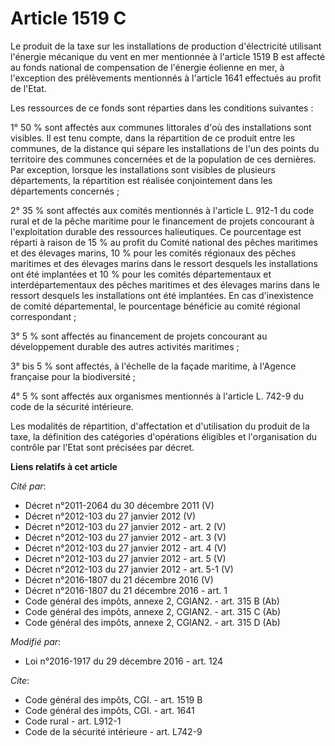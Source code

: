 # Article 1519 C

Le produit de la taxe sur les installations de production d'électricité utilisant l'énergie mécanique du vent en mer
mentionnée à l'article 1519 B est affecté au fonds national de compensation de l'énergie éolienne en mer, à l'exception des
prélèvements mentionnés à l'article 1641 effectués au profit de l'Etat. 

Les ressources de ce fonds sont réparties dans les conditions suivantes : 

1° 50 % sont affectés aux communes littorales d'où des installations sont visibles. Il est tenu compte, dans la répartition
de ce produit entre les communes, de la distance qui sépare les installations de l'un des points du territoire des communes
concernées et de la population de ces dernières. Par exception, lorsque les installations sont visibles de plusieurs
départements, la répartition est réalisée conjointement dans les départements concernés ; 

2° 35 % sont affectés aux comités mentionnés à l'article L. 912-1 du code rural et de la pêche maritime pour le financement
de projets concourant à l'exploitation durable des ressources halieutiques. Ce pourcentage est réparti à raison de 15 % au
profit du Comité national des pêches maritimes et des élevages marins, 10 % pour les comités régionaux des pêches maritimes
et des élevages marins dans le ressort desquels les installations ont été implantées et 10 % pour les comités départementaux
et interdépartementaux des pêches maritimes et des élevages marins dans le ressort desquels les installations ont été
implantées. En cas d'inexistence de comité départemental, le pourcentage bénéficie au comité régional correspondant ; 

3° 5 % sont affectés au financement de projets concourant au développement durable des autres activités maritimes ; 

3° bis 5 % sont affectés, à l'échelle de la façade maritime, à l'Agence française pour la biodiversité ;

4° 5 % sont affectés aux organismes mentionnés à l'article L. 742-9 du code de la sécurité intérieure. 

Les modalités de répartition, d'affectation et d'utilisation du produit de la taxe, la définition des catégories d'opérations
éligibles et l'organisation du contrôle par l'Etat sont précisées par décret.

**Liens relatifs à cet article**

_Cité par_:

  - Décret n°2011-2064 du 30 décembre 2011 (V)
  - Décret n°2012-103 du 27 janvier 2012 (V)
  - Décret n°2012-103 du 27 janvier 2012 - art. 2 (V)
  - Décret n°2012-103 du 27 janvier 2012 - art. 3 (V)
  - Décret n°2012-103 du 27 janvier 2012 - art. 4 (V)
  - Décret n°2012-103 du 27 janvier 2012 - art. 5 (V)
  - Décret n°2012-103 du 27 janvier 2012 - art. 5-1 (V)
  - Décret n°2016-1807 du 21 décembre 2016 (V)
  - Décret n°2016-1807 du 21 décembre 2016 - art. 1
  - Code général des impôts, annexe 2, CGIAN2. - art. 315 B (Ab)
  - Code général des impôts, annexe 2, CGIAN2. - art. 315 C (Ab)
  - Code général des impôts, annexe 2, CGIAN2. - art. 315 D (Ab)

_Modifié par_:

  - Loi n°2016-1917 du 29 décembre 2016 - art. 124

_Cite_:

  - Code général des impôts, CGI. - art. 1519 B
  - Code général des impôts, CGI. - art. 1641
  - Code rural - art. L912-1
  - Code de la sécurité intérieure - art. L742-9
